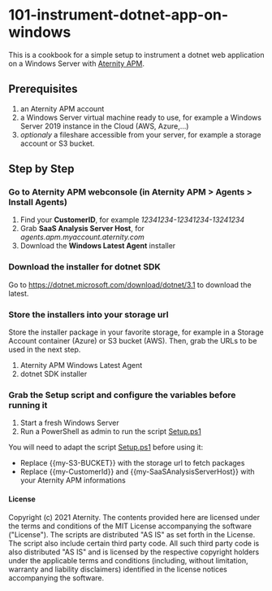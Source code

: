 # 101-instrument-dotnet-app-on-windows

This is a cookbook for a simple setup to instrument a dotnet web application on a Windows Server with [Aternity APM](https://www.aternity.com/application-performance-monitoring/).

## Prerequisites

1. an Aternity APM account
2. a Windows Server virtual machine ready to use, for example a Windows Server 2019 instance in the Cloud (AWS, Azure,...)
3. *optionaly* a fileshare accessible from your server, for example a storage account or S3 bucket.

## Step by Step

### Go to Aternity APM webconsole (in Aternity APM > Agents > Install Agents)

1. Find your **CustomerID**, for example *12341234-12341234-13241234*
2. Grab **SaaS Analysis Server Host**, for *agents.apm.myaccount.aternity.com*
3. Download the **Windows Latest Agent** installer 

### Download the installer for dotnet SDK

Go to https://dotnet.microsoft.com/download/dotnet/3.1 to download the latest.

### Store the installers into your storage url

Store the installer package in your favorite storage, for example in a Storage Account container (Azure) or S3 bucket (AWS). Then, grab the URLs to be used in the next step.

1. Aternity APM Windows Latest Agent
2. dotnet SDK installer

### Grab the Setup script and configure the variables before running it

1. Start a fresh Windows Server
2. Run a PowerShell as admin to run the script [Setup.ps1](Setup.ps1)

You will need to adapt the script [Setup.ps1](Setup.ps1) before using it:

- Replace {{my-S3-BUCKET}} with the storage url to fetch packages
- Replace {{my-CustomerId}} and {{my-SaaSAnalysisServerHost}} with your Aternity APM informations

#### License
Copyright (c) 2021 Aternity. The contents provided here are licensed under the terms and conditions of the MIT License accompanying the software ("License"). The scripts are distributed "AS IS" as set forth in the License. The script also include certain third party code. All such third party code is also distributed "AS IS" and is licensed by the respective copyright holders under the applicable terms and conditions (including, without limitation, warranty and liability disclaimers) identified in the license notices accompanying the software.
